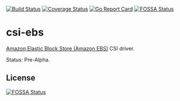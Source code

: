 [![Build Status](https://travis-ci.org/d-nishi/aws-ebs-csi-driver.svg?branch=master)](https://travis-ci.org/d-nishi/aws-ebs-csi-driver)
[![Coverage Status](https://coveralls.io/repos/github/d-nishi/aws-ebs-csi-driver/badge.svg?branch=master)](https://coveralls.io/github/d-nishi/aws-ebs-csi-driver?branch=master)
[![Go Report Card](https://goreportcard.com/badge/github.com/d-nishi/aws-ebs-csi-driver)](https://goreportcard.com/report/github.com/d-nishi/aws-ebs-csi-driver)
[![FOSSA Status](https://app.fossa.io/api/projects/git%2Bgithub.com%2Fd-nishi%2Faws-ebs-csi-driver.svg?type=shield)](https://app.fossa.io/projects/git%2Bgithub.com%2Fd-nishi%2Faws-ebs-csi-driver?ref=badge_shield)
# csi-ebs

[Amazon Elastic Block Store (Amazon EBS)](https://aws.amazon.com/ebs/) CSI driver.

Status: Pre-Alpha.


## License
[![FOSSA Status](https://app.fossa.io/api/projects/git%2Bgithub.com%2Fd-nishi%2Faws-ebs-csi-driver.svg?type=large)](https://app.fossa.io/projects/git%2Bgithub.com%2Fd-nishi%2Faws-ebs-csi-driver?ref=badge_large)
